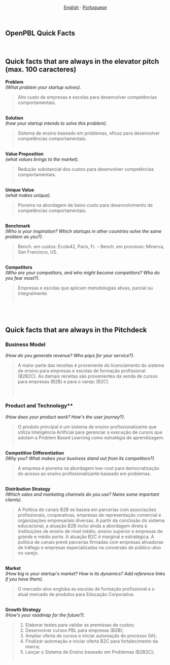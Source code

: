 
<p align="center">    
    <a href="#english">English</a>
    ·
    <a href="#portuguese">Portuguese</a>
</p>

<!--

<a name="english"></a>
<br>

## ABOUT OPEN-PBL

A 




<br>
<p align="center">    
    <a href="#english">English</a>
    ·
    <a href="#portuguese">Portuguese</a>
</p>

## <br>
<br><br><br><br><br><br><br><br><br><br><br><br><br><br><br><br><br><br><br><br><br><br><br><br><br>
<br><br><br><br><br><br><br><br><br><br><br><br><br><br><br><br><br><br><br><br><br><br><br><br><br>


<a name="spanish"></a> 
<br>

--> 

<a name="portuguese"></a> 
<br>

## OpenPBL Quick Facts

<br>

## Quick facts that are always in the elevator pitch (max. 100 caracteres)

**Problem**<br> 
*(What problem your startup solves).*<br>
>Alto custo de empresas e escolas para desenvolver competências comportamentais.<br><br>
>

**Solution**<br> 
*(how your startup intends to solve this problem).*<br>
>Sistema de ensino baseado em problemas, eficaz para desenvolver competências comportamentais. <br><br>
>

**Value Proposition**<br> 
*(what values brings to the market).*<br>
>Redução substancial dos custos para desenvolver competências comportamentais. <br><br>
>

**Unique Value**<br> 
*(what makes unique).*<br>
>Pioneira na abordagem de baixo custo para desenvolvimento de competências comportamentais.<br><br>
>

**Benchmark**<br> 
*(Who is your inspiration? Which startups in other countries solve the same problem as you?).*<br>
>Bench. em custos: École42, Paris, Fr. – Bench. em processo: Minerva, San Francisco, US.<br><br>
>

**Competitors**<br> 
*(Who are your competitors, and who might become competitors? Who do you fear most?).*<br>
>Empresas e escolas que aplicam metodologias ativas, parcial ou integralmente.<br><br>
>

<br><br>

## Quick facts that are always in the Pitchdeck

### Business Model 
*(How do you generate revenue? Who pays for your service?).*<br>
>A maior parte das receitas é proveniente do licenciamento do sistema de ensino para empresas e escolas de formação profissional (B2B2C). As demais receitas são provenientes da venda de cursos para empresas (B2B) e para o varejo (B2C).<br><br>
><br>

### Product and Technology**<br> 
*(How does your product work? How's the user journey?).*<br>
>O produto principal é um sistema de ensino profissionalizante que utiliza Inteligência Artificial para gerenciar a execução de cursos que adotam a Problem Based Learning como estratégia de aprendizagem.<br><br>

**Competitive Differentiation**<br> 
*(Why you? What makes your business stand out from its competitors?).*<br>
>A empresa é pioneira na abordagem low-cost para democratização do acesso ao ensino profissionalizante baseado em problemas.<br><br>
>

**Distribution Strategy**<br> 
*(Which sales and marketing channels do you use? Name some important clients).*<br>
>A Política de canais B2B se baseia em parcerias com associações profissionais, cooperativas, empresas de representação comercial e organizações empresariais diversas. A partir da conclusão do sistema educacional, a atuação B2B inclui ainda a abordagem direta à instituições de ensino de nível médio, ensino superior e empresas de grande e médio porte.  A atuação B2C é marginal e estratégica. A politica de canais prevê parcerias firmadas com empresas ativadoras de tráfego e empresas especializadas na conversão do público-alvo no varejo.<br><br>
>

**Market**<br> 
*(How big is your startup's market? How is its dynamics? Add reference links if you have them).*<br>
>O mercado-alvo engloba as escolas de formação profissional e o atual mercado de produtos para Educação Corporativa.<br><br>
>

**Growth Strategy**<br> 
*(How's your roadmap for the future?).*<br>
>1. Elaborar testes para validar as premissas de custos;
>2. Desenvolver cursos PBL para empresas (B2B);
>3. Ampliar oferta de cursos e iniciar automação do processo (IA);
>4. Finalizar automação e iniciar oferta B2C para fortalecimento da marca; 
>5. Lançar o Sistema de Ensino baseado em Problemas (B2B2C);<br><br>
>

## <br>


